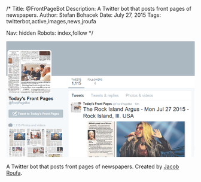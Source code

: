 /*
Title: @FrontPageBot
Description: A Twitter bot that posts front pages of newspapers.
Author: Stefan Bohacek
Date: July 27, 2015
Tags: twitterbot,active,images,news,jroufa

Nav: hidden
Robots: index,follow
*/

[![](/content/bots/twitterbots/images/FrontPageBot.png)](https://twitter.com/FrontPageBot)

A Twitter bot that posts front pages of newspapers. Created by [Jacob Roufa](https://twitter.com/jroufa).